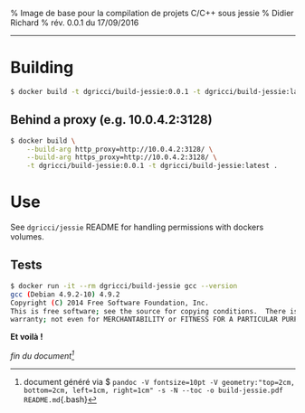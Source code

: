 % Image de base pour la compilation de projets C/C++ sous jessie
% Didier Richard
% rév. 0.0.1 du 17/09/2016

---

# Building #

```bash
$ docker build -t dgricci/build-jessie:0.0.1 -t dgricci/build-jessie:latest .
```

## Behind a proxy (e.g. 10.0.4.2:3128) ##

```bash
$ docker build \
    --build-arg http_proxy=http://10.0.4.2:3128/ \
    --build-arg https_proxy=http://10.0.4.2:3128/ \
    -t dgricci/build-jessie:0.0.1 -t dgricci/build-jessie:latest .
```     

# Use #

See `dgricci/jessie` README for handling permissions with dockers volumes.

## Tests ##

```bash
$ docker run -it --rm dgricci/build-jessie gcc --version
gcc (Debian 4.9.2-10) 4.9.2
Copyright (C) 2014 Free Software Foundation, Inc.
This is free software; see the source for copying conditions.  There is NO
warranty; not even for MERCHANTABILITY or FITNESS FOR A PARTICULAR PURPOSE.

```

__Et voilà !__


_fin du document[^pandoc_gen]_

[^pandoc_gen]: document généré via $ `pandoc -V fontsize=10pt -V geometry:"top=2cm, bottom=2cm, left=1cm, right=1cm" -s -N --toc -o build-jessie.pdf README.md`{.bash}

